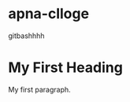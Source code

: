 # apna-clloge
gitbashhhh
<!DOCTYPE html>
<html>
<body>

<h1>My First Heading</h1>
<p>My first paragraph.</p>

</body>
</html>
